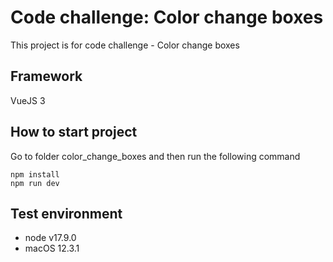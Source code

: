 # Code challenge: Color change boxes
This project is for code challenge - Color change boxes

## Framework
VueJS 3

## How to start project
Go to folder color_change_boxes and then run the following command
```
npm install
npm run dev
```

## Test environment
- node v17.9.0
- macOS 12.3.1